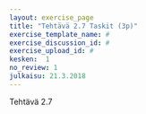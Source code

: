 ```yaml
---
layout: exercise_page
title: "Tehtävä 2.7 Taskit (3p)"
exercise_template_name: #
exercise_discussion_id: #
exercise_upload_id: #
kesken:  1
no_review: 1
julkaisu: 21.3.2018
---
```


Tehtävä 2.7
